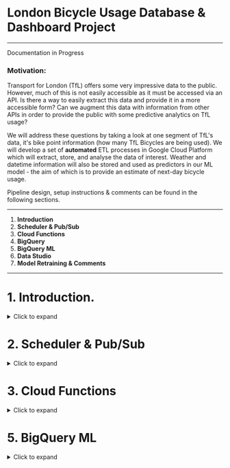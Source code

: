 # London Bicycle Usage Database & Dashboard Project
-----------------------------

Documentation in Progress


### Motivation: 

Transport for London (TfL) offers some very impressive data to the public. However, much of this is not easily accessible as it must be accessed via an API. Is there a way to easily extract this data and provide it in a more accessible form? Can we augment this data with information from other APIs in order to provide the public with some predictive analytics on TfL usage? 

We will address these questions by taking a look at one segment of TfL's data, it's bike point information (how many TfL Bicycles are being used). We will develop a set of **automated** ETL processes in Google Cloud Platform which will extract, store, and analyse the data of interest. Weather and datetime information will also be stored and used as predictors in our ML model - the aim of which is to provide an estimate of next-day bicycle usage. 

Pipeline design, setup instructions & comments can be found in the following sections.

-------------------------------

1. **Introduction**
2. **Scheduler & Pub/Sub**
3. **Cloud Functions**
4. **BigQuery**
5. **BigQuery ML**
6. **Data Studio**
7. **Model Retraining & Comments**

------------------------------

# 1. Introduction.
<details>
  <summary>Click to expand</summary>
  
----------------- 

We will create our entire pipeline, from data extraction to dashboarding, using the following functions on GCP:

- Cloud Scheduler: Will be used to trigger a Pub/Sub Topic when we are ready to pull data from various APIs. Functions like a cron job & is on a daily schedule.
- Pub/Sub topic: Is used to trigger the Cloud Function which is what holds the extraction Python script. 
- Cloud Function: Contains a Python script that pulls data from API and writes it to Big Query.
- Big Query: GCPs Data Warehouse offering. Queried using SQL and fed with data daily from the Cloud function.
- Data Studio: Dashboard of TfL usage and predictions, updated daily.
- Big Query ML: Allows for the execution of ML models in standard SQL queries. We will use this to make some basic predictions on bicycle usage. 
  
![Pipeline](https://user-images.githubusercontent.com/76081318/166077680-41dc6a76-4104-46bf-8a32-da709a1795bc.png)

</details>

# 2. Scheduler & Pub/Sub
<details>
  <summary>Click to expand</summary>
  
-----------------
In order to trigger our Cloud Function on a daily basis, we must configure a system which acts as a scheduler. First, we must create a Pub/Sub topic:

- This requires minimal configuration, simply give it a Topic ID. 
![Pubsub](https://user-images.githubusercontent.com/76081318/166063568-11ca4457-6161-4747-9bea-69a950bce505.PNG)

- We can now set up a Scheduler function. Name, Region, Description and Timezone are self-explanatory. For Frequency, you must use a unix-cron schedule expression. This follows a minute hour day-of-month month day-of-week pattern. In this case, we are saying run at 45 minutes past 8am, every day, every month, etc.  
![Scheduler](https://user-images.githubusercontent.com/76081318/166063891-a19e7a75-2bad-4cc5-abc6-c44cd7eae7fe.PNG)

- Next, you must tell the Scheduler what to execute. In this case, we will tell it the Target Type is a Pub/Sub and then select the Pub/Sub we made earlier. The message body must contain some text, but in this case it does not matter what you enter. 
![Scheduler2](https://user-images.githubusercontent.com/76081318/166065282-82a4d2d4-d66b-4848-a986-d1ef36820b05.PNG)

The Scheduler and Pub/Sub are now configured. We will next create the script which will be triggered by this system.

</details>

# 3. Cloud Functions
<details>
  <summary>Click to expand</summary>
  
-----------------
- When creating the Cloud Function, you will first need to configure some settings before entering code. Most of these are self-explanatory (Function Name, Region, etc) or vary depending on use-case (e.g. Memory allocation; can be left default in this case). One setting which must be configured is Trigger. Ensure this is set to Cloud Pub/Sub and then select the Pub/Sub Topic we created in the last section. 
![Func1](https://user-images.githubusercontent.com/76081318/166066339-9c740e5a-25cc-4977-b224-a4ea193e7e94.PNG)

- We will then be presented with the Code view. We will be using Python 3.9.
  
- You can upload the Main.py and requirements.txt files or enter your own code depending on your requirements. In this case, the provided main.py script performs some ETL processes on TfL and weather data with the data being loaded into Big Query.
  
- Ensure that the Entry Point is the name of the defined function, in this case "pull_data". 
  
- The code, as provided here, also requires a gcp auth key, obtaining such a key is outside the scope of this guide but once attained, it can also be uploaded here. 
  
</details>

# 5. BigQuery ML
<details>
  <summary>Click to expand</summary>
  
----------------
## Our pipeline is now automatically collecting data from various APIs and storing them in various tables. How can we turn this into a training dataset for our ML model? 

- We can submit a SQL query on GCP to create a new table holding the information of interest.

```sql
INSERT INTO 
  `PROJECT_NAME.tfl_data.ml_train`
  (percentageOfBaseline, feels_day, clouds, uv, date, dow)

SELECT
  ct.percentageOfBaseline,
  wt.feels_day,
  wt.clouds,
  wt.uv,
  wt.dt,
  CAST(EXTRACT(DAYOFWEEK FROM (PARSE_DATE("%d/%m/%Y", wt.dt))) AS STRING ) AS dow

FROM
  `PROJECT_NAME.tfl_data.crowd_table` AS ct

INNER JOIN
  PROJECT_NAME.tfl_data.weather_table AS wt
ON
  ct.date = wt.dt;
```

- Using this table, we can now create a simple regression model using BigQuery ML. This is also done via a query. For example, in the following scripts we will predict crowd levels at London Bridge Station using weather data. 

```sql
CREATE OR REPLACE MODEL
  `PROJECT_NAME.tfl_data.crowd_model`
OPTIONS
  (model_type='linear_reg',
  input_label_cols=['percentageOfBaseline']) AS
SELECT
  *
FROM
  tfl_data.ml_train
WHERE
  percentageOfBaseline IS NOT NULL

```

- We can then use this trained model to make predictions

```sql
SELECT * FROM ML.PREDICT(MODEL `PROJECT_NAME.tfl_data.crowd_model`, (SELECT * FROM tfl_data.prediction_table))
```

- Notably, this is just going to create predictions using all previous data. If we want to predict crowdedness for the upcoming day we could use

```sql
SELECT * FROM ML.PREDICT(MODEL `PROJECT_NAME.tfl_data.crowd_model`,
(SELECT
  wt.dt,
  wt.feels_day,
  wt.clouds,
  wt.uv,
  CAST(EXTRACT(DAYOFWEEK FROM (PARSE_DATE("%d/%m/%Y", wt.dt))) AS STRING ) AS dow

FROM
  tfl_data.weather_table AS wt

ORDER BY PARSE_DATE("%d/%m/%Y", wt.dt) DESC

LIMIT 1)
)
```
</details>
